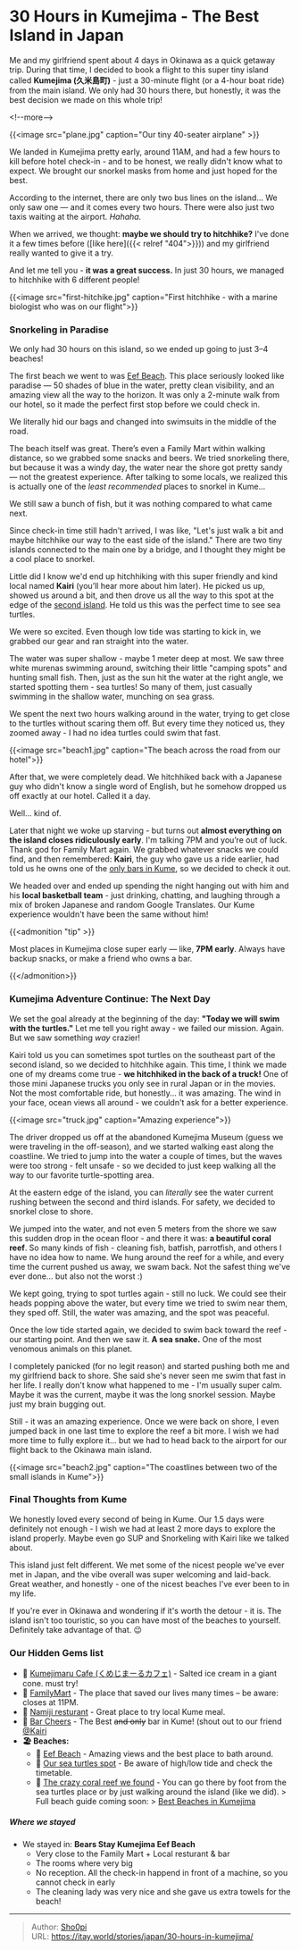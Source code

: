 # 30 Hours in Kumejima - The Best Island in Japan


Me and my girlfriend spent about 4 days in Okinawa as a quick getaway trip.
During that time, I decided to book a flight to this super tiny island called
**Kumejima (久米島町)** - just a 30-minute flight (or a 4-hour boat ride) from
the main island. We only had 30 hours there, but honestly, it was the best
decision we made on this whole trip!

&lt;!--more--&gt;

{{&lt;image src=&#34;plane.jpg&#34; caption=&#34;Our tiny 40-seater airplane&#34; &gt;}}

We landed in Kumejima pretty early, around 11AM, and had a few hours to kill
before hotel check-in - and to be honest, we really didn&#39;t know what to expect.
We brought our snorkel masks from home and just hoped for the best.

According to the internet, there are only two bus lines on the island... We only
saw one — and it comes every two hours. There were also just two taxis waiting
at the airport. _Hahaha._

When we arrived, we thought: **maybe we should try to hitchhike?** I&#39;ve done it
a few times before ([like here]({{&lt; relref &#34;404&#34;&gt;}})) and my girlfriend really
wanted to give it a try.

And let me tell you - **it was a great success.** In just 30 hours, we managed
to hitchhike with 6 different people!

{{&lt;image src=&#34;first-hitchike.jpg&#34; caption=&#34;First hitchhike - with a marine biologist who was on our flight&#34;&gt;}}

### Snorkeling in Paradise

We only had 30 hours on this island, so we ended up going to just 3–4 beaches!

The first beach we went to was
[Eef Beach](https://maps.app.goo.gl/W2KQ57fLT64S15JSA). This place seriously
looked like paradise — 50 shades of blue in the water, pretty clean visibility,
and an amazing view all the way to the horizon. It was only a 2-minute walk from
our hotel, so it made the perfect first stop before we could check in.

We literally hid our bags and changed into swimsuits in the middle of the road.

The beach itself was great. There’s even a Family Mart within walking distance,
so we grabbed some snacks and beers. We tried snorkeling there, but because it
was a windy day, the water near the shore got pretty sandy — not the greatest
experience. After talking to some locals, we realized this is actually one of
the _least recommended_ places to snorkel in Kume...

We still saw a bunch of fish, but it was nothing compared to what came next.

Since check-in time still hadn&#39;t arrived, I was like, &#34;Let&#39;s just walk a bit and
maybe hitchhike our way to the east side of the island.&#34; There are two tiny
islands connected to the main one by a bridge, and I thought they might be a
cool place to snorkel.

Little did I know we&#39;d end up hitchhiking with this super friendly and kind
local named **Kairi** (you’ll hear more about him later). He picked us up,
showed us around a bit, and then drove us all the way to this spot at the edge
of the [second island](https://maps.app.goo.gl/xwuaPjyTaL3FW3v37). He told us
this was the perfect time to see sea turtles.

We were so excited. Even though low tide was starting to kick in, we grabbed our
gear and ran straight into the water.

The water was super shallow - maybe 1 meter deep at most. We saw three white
murenas swimming around, switching their little &#34;camping spots&#34; and hunting
small fish. Then, just as the sun hit the water at the right angle, we started
spotting them - sea turtles! So many of them, just casually swimming in the
shallow water, munching on sea grass.

We spent the next two hours walking around in the water, trying to get close to
the turtles without scaring them off. But every time they noticed us, they
zoomed away - I had no idea turtles could swim that fast.

{{&lt;image src=&#34;beach1.jpg&#34; caption=&#34;The beach across the road from our hotel&#34;&gt;}}

After that, we were completely dead. We hitchhiked back with a Japanese guy who
didn&#39;t know a single word of English, but he somehow dropped us off exactly at
our hotel. Called it a day.

Well... kind of.

Later that night we woke up starving - but turns out **almost everything on the
island closes ridiculously early**. I&#39;m talking 7PM and you’re out of luck.
Thank god for Family Mart again. We grabbed whatever snacks we could find, and
then remembered: **Kairi**, the guy who gave us a ride earlier, had told us he
owns one of the [only bars in Kume](https://maps.app.goo.gl/jow1sUtRTk8AD8KJA),
so we decided to check it out.

We headed over and ended up spending the night hanging out with him and his
**local basketball team** - just drinking, chatting, and laughing through a mix
of broken Japanese and random Google Translates. Our Kume experience wouldn&#39;t
have been the same without him!

{{&lt;admonition &#34;tip&#34; &gt;}}

Most places in Kumejima close super early — like, **7PM early**. Always have
backup snacks, or make a friend who owns a bar.

{{&lt;/admonition&gt;}}

### Kumejima Adventure Continue: The Next Day

We set the goal already at the beginning of the day: **&#34;Today we will swim with
the turtles.&#34;** Let me tell you right away - we failed our mission. Again. But
we saw something _way_ crazier!

Kairi told us you can sometimes spot turtles on the southeast part of the second
island, so we decided to hitchhike again. This time, I think we made one of my
dreams come true - **we hitchhiked in the back of a truck!** One of those mini
Japanese trucks you only see in rural Japan or in the movies. Not the most
comfortable ride, but honestly... it was amazing. The wind in your face, ocean
views all around - we couldn&#39;t ask for a better experience.

{{&lt;image src=&#34;truck.jpg&#34; caption=&#34;Amazing experience&#34;&gt;}}

The driver dropped us off at the abandoned Kumejima Museum (guess we were
traveling in the off-season), and we started walking east along the coastline.
We tried to jump into the water a couple of times, but the waves were too
strong - felt unsafe - so we decided to just keep walking all the way to our
favorite turtle-spotting area.

At the eastern edge of the island, you can _literally_ see the water current
rushing between the second and third islands. For safety, we decided to snorkel
close to shore.

We jumped into the water, and not even 5 meters from the shore we saw this
sudden drop in the ocean floor - and there it was: **a beautiful coral reef**.
So many kinds of fish - cleaning fish, batfish, parrotfish, and others I have no
idea how to name. We hung around the reef for a while, and every time the
current pushed us away, we swam back. Not the safest thing we&#39;ve ever done...
but also not the worst :)

We kept going, trying to spot turtles again - still no luck. We could see their
heads popping above the water, but every time we tried to swim near them, they
sped off. Still, the water was amazing, and the spot was peaceful.

Once the low tide started again, we decided to swim back toward the reef - our
starting point. And then we saw it. **A sea snake.** One of the most venomous
animals on this planet.

I completely panicked (for no legit reason) and started pushing both me and my
girlfriend back to shore. She said she&#39;s never seen me swim that fast in her
life. I really don&#39;t know what happened to me - I&#39;m usually super calm. Maybe it
was the current, maybe it was the long snorkel session. Maybe just my brain
bugging out.

Still - it was an amazing experience. Once we were back on shore, I even jumped
back in one last time to explore the reef a bit more. I wish we had more time to
fully explore it... but we had to head back to the airport for our flight back
to the Okinawa main island.

{{&lt;image src=&#34;beach2.jpg&#34; caption=&#34;The coastlines between two of the small islands in Kume&#34;&gt;}}

### Final Thoughts from Kume

We honestly loved every second of being in Kume. Our 1.5 days were definitely
not enough - I wish we had at least 2 more days to explore the island properly.
Maybe even go SUP and Snorkeling with Kairi like we talked about.

This island just felt different. We met some of the nicest people we&#39;ve ever met
in Japan, and the vibe overall was super welcoming and laid-back. Great weather,
and honestly - one of the nicest beaches I&#39;ve ever been to in my life.

If you&#39;re ever in Okinawa and wondering if it&#39;s worth the detour - it is. The
island isn&#39;t too touristic, so you can have most of the beaches to yourself.
Definitely take advantage of that. 😉

### Our Hidden Gems list

- 🍦
  [Kumejimaru Cafe (くめじまーるカフェ)](https://maps.app.goo.gl/JGNr577QPJM2upbe9) -
  Salted ice cream in a giant cone. must try!
- 🏪 [FamilyMart](https://maps.app.goo.gl/fj6jyqhX7P8m3fXEA) - The place that
  saved our lives many times – be aware: closes at 11PM.
- 🍜 [Namiji resturant](https://maps.app.goo.gl/mLBgT86jMnRHBoLh6) - Great place
  to try local Kume meal.
- 🍻 [Bar Cheers](https://maps.app.goo.gl/wkaYX9maJ1QZ4w97A) - The Best ~~and
  only~~ bar in Kume! (shout out to our friend
  [@Kairi](https://www.instagram.com/9_kairi_kyrie_9/)
- **🏖️ Beaches:**
  - 🌊 [Eef Beach](https://maps.app.goo.gl/qcjAje61gXbxXvU6A) - Amazing views
    and the best place to bath around.
  - 🐢 [Our sea turtles spot](https://maps.app.goo.gl/d48iN6VafhKGpHWX7) - Be
    aware of high/low tide and check the timetable.
  - 🪸
    [The crazy coral reef we found](https://maps.app.goo.gl/rUkS3EDdhrvELZGq6) -
    You can go there by foot from the sea turtles place or by just walking
    around the island (like we did).
  &gt; Full beach guide coming soon:
  &gt; [Best Beaches in Kumejima](/guides/japan/best-beaches-in-kumejima)

##### Where we stayed

- We stayed in: **Bears Stay Kumejima Eef Beach**
  - Very close to the Family Mart &#43; Local resturant &amp; bar
  - The rooms where very big
  - No reception. All the check-in happend in front of a machine, so you cannot
    check in early
  - The cleaning lady was very nice and she gave us extra towels for the beach!


---

> Author: [Sho0pi](https://github.com/Sho0pi)  
> URL: https://itay.world/stories/japan/30-hours-in-kumejima/  

